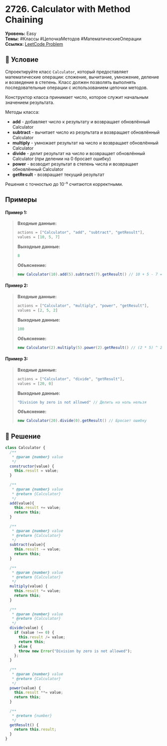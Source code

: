 # 2726. Calculator with Method Chaining

**Уровень:** Easy  
**Темы:** #Классы #ЦепочкаМетодов #МатематическиеОперации  
**Ссылка:** [LeetCode Problem](https://leetcode.com/problems/calculator-with-method-chaining/)

## 📜 Условие
Спроектируйте класс `Calculator`, который предоставляет математические операции: сложение, вычитание, умножение, деление и возведение в степень. Класс должен позволять выполнять последовательные операции с использованием цепочки методов.

Конструктор класса принимает число, которое служит начальным значением результата.

Методы класса:
- **add** - добавляет число к результату и возвращает обновлённый Calculator
- **subtract** - вычитает число из результата и возвращает обновлённый Calculator
- **multiply** - умножает результат на число и возвращает обновлённый Calculator
- **divide** - делит результат на число и возвращает обновлённый Calculator (при делении на 0 бросает ошибку)
- **power** - возводит результат в степень числа и возвращает обновлённый Calculator
- **getResult** - возвращает текущий результат

Решения с точностью до 10⁻⁵ считаются корректными.

## Примеры

#### **Пример 1:**  
> **Входные данные:**  
> ```javascript
> actions = ["Calculator", "add", "subtract", "getResult"],  
> values = [10, 5, 7]  
> ```  
> **Выходные данные:**  
> ```javascript
> 8
> ```  
> **Объяснение:**  
> ```javascript
> new Calculator(10).add(5).subtract(7).getResult() // 10 + 5 - 7 = 8
> ```

#### **Пример 2:**  
> **Входные данные:**  
> ```javascript
> actions = ["Calculator", "multiply", "power", "getResult"],  
> values = [2, 5, 2]  
> ```  
> **Выходные данные:**  
> ```javascript
> 100
> ```  
> **Объяснение:**  
> ```javascript
> new Calculator(2).multiply(5).power(2).getResult() // (2 * 5) ^ 2 = 100
> ```

#### **Пример 3:**  
> **Входные данные:**  
> ```javascript
> actions = ["Calculator", "divide", "getResult"],  
> values = [20, 0]  
> ```  
> **Выходные данные:**  
> ```javascript
> "Division by zero is not allowed" // Делить на ноль нельзя
> ```  
> **Объяснение:**  
> ```javascript
> new Calculator(20).divide(0).getResult() // Бросает ошибку
> ```

## 🎯 Решение
```javascript
class Calculator {
  /** 
   * @param {number} value
   */
  constructor(value) {
    this.result = value;
  }
  
  /** 
   * @param {number} value
   * @return {Calculator}
   */
  add(value){
    this.result += value;
    return this;
  }
  
  /** 
   * @param {number} value
   * @return {Calculator}
   */
  subtract(value){
    this.result -= value;
    return this;
  }
  
  /** 
   * @param {number} value
   * @return {Calculator}
   */  
  multiply(value) {
    this.result *= value;
    return this;
  }
  
  /** 
   * @param {number} value
   * @return {Calculator}
   */
  divide(value) {
    if (value !== 0) {
      this.result /= value;
      return this;
    } else {
      throw new Error("Division by zero is not allowed");
    };
  }
  
  /** 
   * @param {number} value
   * @return {Calculator}
   */
  power(value) {
    this.result **= value;
    return this;
  }
  
  /** 
   * @return {number}
   */
  getResult() {
    return this.result;
  }
}
```